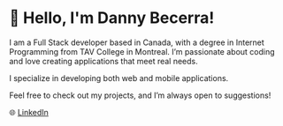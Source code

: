 # 👋 Hello, I'm Danny Becerra!

I am a Full Stack developer based in Canada, with a degree in Internet Programming from TAV College in Montreal. I’m passionate about coding and love creating applications that meet real needs.

I specialize in developing both web and mobile applications.

Feel free to check out my projects, and I’m always open to suggestions!


🌐 [LinkedIn](https://www.linkedin.com/in/danny-becerra-a19a3026a/)
